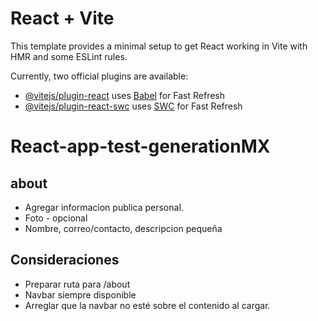 # React + Vite

This template provides a minimal setup to get React working in Vite with HMR and some ESLint rules.

Currently, two official plugins are available:

- [@vitejs/plugin-react](https://github.com/vitejs/vite-plugin-react/blob/main/packages/plugin-react/README.md) uses [Babel](https://babeljs.io/) for Fast Refresh
- [@vitejs/plugin-react-swc](https://github.com/vitejs/vite-plugin-react-swc) uses [SWC](https://swc.rs/) for Fast Refresh

# React-app-test-generationMX

## about

- Agregar informacion publica personal.
- Foto - opcional
- Nombre, correo/contacto, descripcion pequeña

## Consideraciones

- Preparar ruta para /about
- Navbar siempre disponible
- Arreglar que la navbar no esté sobre el contenido al cargar.
